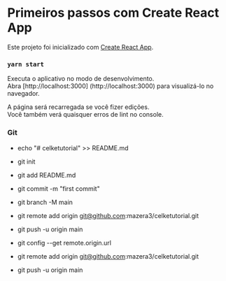 # Primeiros passos com Create React App

Este projeto foi inicializado com [Create React App](https://github.com/facebook/create-react-app).

### `yarn start`

Executa o aplicativo no modo de desenvolvimento. \
Abra [http://localhost:3000] (http://localhost:3000) para visualizá-lo no navegador.

A página será recarregada se você fizer edições. \
Você também verá quaisquer erros de lint no console.

### Git

- echo "# celketutorial" >> README.md
- git init
- git add README.md
- git commit -m "first commit"
- git branch -M main
- git remote add origin git@github.com:mazera3/celketutorial.git
- git push -u origin main

- git config --get remote.origin.url
- git remote add origin git@github.com:mazera3/celketutorial.git
- git push -u origin main
